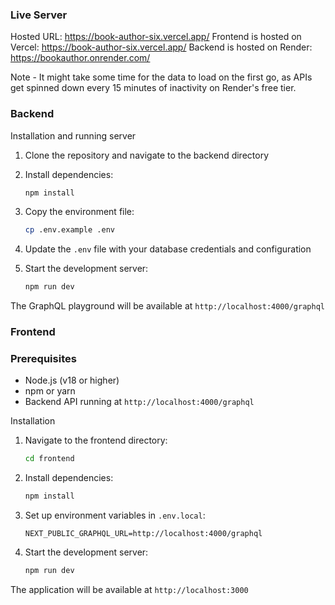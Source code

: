 ### Live Server

Hosted URL: https://book-author-six.vercel.app/
Frontend is hosted on Vercel: https://book-author-six.vercel.app/
Backend is hosted on Render: https://bookauthor.onrender.com/

Note - It might take some time for the data to load on the first go, as APIs get spinned down every 15 minutes of inactivity on Render's free tier. 

### Backend 

Installation and running server

1. Clone the repository and navigate to the backend directory
2. Install dependencies:
   ```bash
   npm install
   ```

3. Copy the environment file:
   ```bash
   cp .env.example .env
   ```

4. Update the `.env` file with your database credentials and configuration

5. Start the development server:
   ```bash
   npm run dev
   ```

The GraphQL playground will be available at `http://localhost:4000/graphql`


### Frontend

### Prerequisites

- Node.js (v18 or higher)
- npm or yarn
- Backend API running at `http://localhost:4000/graphql`

Installation

1. Navigate to the frontend directory:
   ```bash
   cd frontend
   ```

2. Install dependencies:
   ```bash
   npm install
   ```

3. Set up environment variables in `.env.local`:
   ```env
   NEXT_PUBLIC_GRAPHQL_URL=http://localhost:4000/graphql
   ```

4. Start the development server:
   ```bash
   npm run dev
   ```

The application will be available at `http://localhost:3000`

